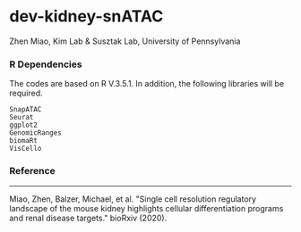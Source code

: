 # dev-kidney-snATAC


Zhen Miao, Kim Lab & Susztak Lab, University of Pennsylvania



### R Dependencies
The codes are based on R V.3.5.1. In addition, the following libraries will be required.

```
SnapATAC
Seurat
ggplot2
GenomicRanges
biomaRt
VisCello

```

### Reference
---------
Miao, Zhen, Balzer, Michael, et al. "Single cell resolution regulatory landscape of the mouse kidney highlights cellular differentiation programs and renal disease targets." bioRxiv (2020).

